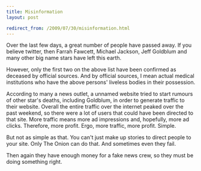 ```yaml
---
title: Misinformation
layout: post

redirect_from: /2009/07/30/misinformation.html
---
```



Over the last few days, a great number of people have passed away. If you believe twitter, then Farrah Fawcett, Michael Jackson, Jeff Goldblum and many other big name stars have left this earth.

However, only the first two on the above list have been confirmed as deceased by official sources. And by official sources, I mean actual medical institutions who have the above persons' liveless bodies in their possession.

According to many a news outlet, a unnamed website tried to start rumours of other star's deaths, including Goldblum, in order to generate traffic to their website. Overall the entire traffic over the internet peaked over the past weekend, so there were a lot of users that could have been directed to that site. More traffic means more ad impressions and, hopefully, more ad clicks. Therefore, more profit. Ergo, more traffic, more profit. Simple.

But not as simple as that. You can't just make up stories to direct people to your site. Only The Onion can do that. And sometimes even they fail.

Then again they have enough money for a fake news crew, so they must be doing something right.
